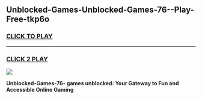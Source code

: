 
## Unblocked-Games-Unblocked-Games-76--Play-Free-tkp6o
<h3>
<a href="https://premium76.site?title=Unblocked-Games-76-&ref=15A">CLICK TO PLAY</a></h3>
<hr>

<h3>
<a href="https://premium76.site?title=Unblocked-Games-76-&ref=15A">CLICK 2 PLAY</a>
  
</h3>

<a href="https://premium76.site?title=Unblocked-Games-76-&ref=15A"><img src="https://clearcache.store/games.png"></a>


**Unblocked-Games-76- games unblocked: Your Gateway to Fun and Accessible Online Gaming**
